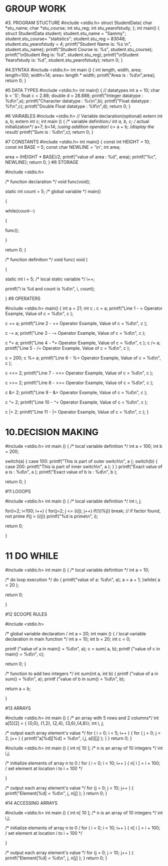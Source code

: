 # GROUP WORK 



#3. PROGRAM STUCTURE
#include <stdio.h>
struct StudentData{
 char *stu_name;
 char *stu_course;
 int stu_reg;
 int stu_yearofstudy;
};
int main()
{
 struct StudentData student;
 student.stu_name = "Sammy";
 student.stu_course= "statistics";
 student.stu_reg = 83048;
 student.stu_yearofstudy = 4;
 printf("Student Name is: %s \n", student.stu_name);
 printf("Student Course is: %s", student.stu_course);
 printf("\nStudent Reg is: %d", student.stu_reg);
 printf("\nStudent Yearofstudy is: %d", student.stu_yearofstudy);
 return 0;
}



#4.SYNTAX
#include <stdio.h>
int main () {
int length, width, area;
length=100;
width=14;
area= length * width;
printf("Area is : %d\n",area);
return 0;
}


#5 DATA TYPES 
#include <stdio.h>
int main() {
// datatypes
int a = 10;
char b = 'S';
float c = 2.88;
double d = 28.888;
printf("Integer datatype : %d\n",a);
printf("Character datatype : %c\n",b);
printf("Float datatype : %f\n",c);
printf("Double Float datatype : %lf\n",d);
return 0;
}


#6 VAIRABLES
#include <stdio.h>
// Variable declaration(optional)
extern int a, b;
extern int c;
int main () {
/* variable definition:*/
int a, b, c;
/* actual initialization*/
a=7;
b=14;
/*using addition operator*/
c= a + b;
/*display the result*/
printf("Sum is : %d\n",c);
return 0;
}



#7 CONSTANTS 
#include <stdio.h>
int main() 
{
const int HEIGHT = 10;
 const int BASE = 5;
 const char NEWLINE = '\n';
 int area; 
 
 area = (HEIGHT * BASE)/2;
 printf("value of area : %d", area);
 printf("%c", NEWLINE);
 return 0;
}
#8 STORAGE

#include <stdio.h>

/* function declaration */ void func(void);

static int count = 5; /* global variable */ main()

{

while(count--)

{

func();

}

return 0; }

/* function definition */ void func( void )

{

static int i = 5; /* local static variable */ i++;

printf("i is %d and count is %d\n", i, count);

}
#9 OPERATERS

#include <stdio.h> main() { int a = 21; int c ; c = a; printf("Line 1 - = Operator Example, Value of c = %d\n", c );

c += a; printf("Line 2 - += Operator Example, Value of c = %d\n", c );

c -= a; printf("Line 3 - -= Operator Example, Value of c = %d\n", c );

c *= a; printf("Line 4 - *= Operator Example, Value of c = %d\n", c );
c /= a; printf("Line 5 - /= Operator Example, Value of c = %d\n", c );

c = 200; c %= a; printf("Line 6 - %= Operator Example, Value of c = %d\n", c );

c <<= 2; printf("Line 7 - <<= Operator Example, Value of c = %d\n", c );

c >>= 2; printf("Line 8 - >>= Operator Example, Value of c = %d\n", c );

c &= 2; printf("Line 9 - &= Operator Example, Value of c = %d\n", c );

c ^= 2; printf("Line 10 - ^= Operator Example, Value of c = %d\n", c );

c |= 2; printf("Line 11 - |= Operator Example, Value of c = %d\n", c );
}
# 10.DECISION MAKING

#include <stdio.h> int main () { /* local variable definition */ int a = 100; int b = 200;

switch(a) { case 100:
printf("This is part of outer switch\n", a ); switch(b) { case 200: printf("This is part of inner switch\n", a ); } } printf("Exact value of a is : %d\n", a ); printf("Exact value of b is : %d\n", b );

return 0; }

#11 LOOOPS

#include <stdio.h> int main () { /* local variable definition */ int i, j;

for(i=2; i<100; i++) { for(j=2; j <= (i/j); j++) if(!(i%j)) break; // if factor found, not prime if(j > (i/j)) printf("%d is prime\n", i);

 return 0; 

}
# 11 DO WHILE

#include <stdio.h> int main () { /* local variable definition */ int a = 10;

/* do loop execution */ do { printf("value of a: %d\n", a); a = a + 1; }while( a < 20 );

return 0;

}

#12 SCOOPE RULES 

#include <stdio.h>

/* global variable declaration / int a = 20; int main () { / local variable declaration in main function */ int a = 10; int b = 20; int c = 0;

printf ("value of a in main() = %d\n", a); c = sum( a, b); printf ("value of c in main() = %d\n", c);

return 0; }

/* function to add two integers */ int sum(int a, int b) { printf ("value of a in sum() = %d\n", a); printf ("value of b in sum() = %d\n", b);

return a + b; 

}

#13 ARRAYS

#include <stdio.h> int main () { /* an array with 5 rows and 2 columns*/ int a[5][2] = { {0,0}, {1,2}, {2,4}, {3,6},{4,8}}; int i, j;

/* output each array element's value */ for ( i = 0; i < 5; i++ ) { for ( j = 0; j < 2; j++ ) { printf("a[%d][%d] = %d\n", i,j, a[i][j] ); } } return 0; }



#include <stdio.h> int main () { int n[ 10 ]; /* n is an array of 10 integers */ int i,j;

/* initialize elements of array n to 0 / for ( i = 0; i < 10; i++ ) { n[ i ] = i + 100; / set element at location i to i + 100 */

}

/* output each array element's value */ for (j = 0; j < 10; j++ ) { printf("Element[%d] = %d\n", j, n[j] ); }
return 0; }

#14 ACCESSING ARRAYS

#include <stdio.h> int main () { int n[ 10 ]; /* n is an array of 10 integers */ int i,j;

/* initialize elements of array n to 0 / for ( i = 0; i < 10; i++ ) { n[ i ] = i + 100; / set element at location i to i + 100 */

}

/* output each array element's value */ for (j = 0; j < 10; j++ ) { printf("Element[%d] = %d\n", j, n[j] ); }
return 0; }
